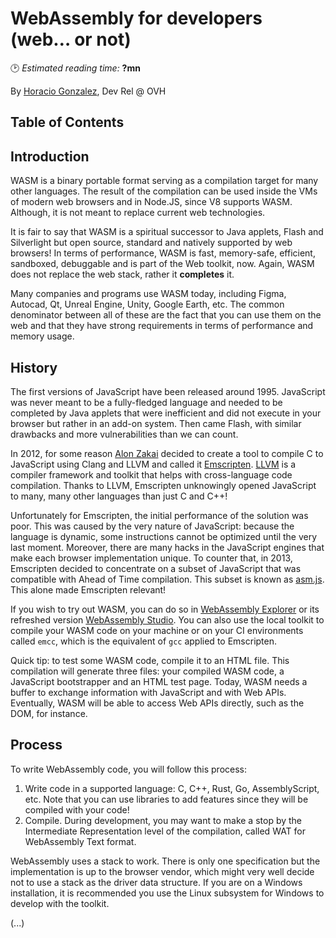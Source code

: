 # WebAssembly for developers (web&hellip; or not)
🕑 *Estimated reading time:* **?mn**

By [Horacio Gonzalez](https://twitter.com/lostinbrittany), Dev Rel @ OVH

## Table of Contents

## Introduction

WASM is a binary portable format serving as a compilation target for many other languages. The result of the compilation can be used inside the VMs of modern web browsers and in Node.JS, since V8 supports WASM. Although, it is not meant to replace current web technologies.

It is fair to say that WASM is a spiritual successor to Java applets, Flash and Silverlight but open source, standard and natively supported by web browsers! In terms of performance, WASM is fast, memory-safe, efficient, sandboxed, debuggable and is part of the Web toolkit, now. Again, WASM does not replace the web stack, rather it **completes** it.

Many companies and programs use WASM today, including Figma, Autocad, Qt, Unreal Engine, Unity, Google Earth, etc. The common denominator between all of these are the fact that you can use them on the web and that they have strong requirements in terms of performance and memory usage.

## History

The first versions of JavaScript have been released around 1995. JavaScript was never meant to be a fully-fledged language and needed to be completed by Java applets that were inefficient and did not execute in your browser but rather in an add-on system. Then came Flash, with similar drawbacks and more vulnerabilities than we can count.

In 2012, for some reason [Alon Zakai](https://twitter.com/kripken) decided to create a tool to compile C to JavaScript using Clang and LLVM and called it [Emscripten](https://emscripten.org/). [LLVM](https://llvm.org/) is a compiler framework and toolkit that helps with cross-language code compilation. Thanks to LLVM, Emscripten unknowingly opened JavaScript to many, many other languages than just C and C++!

Unfortunately for Emscripten, the initial performance of the solution was poor. This was caused by the very nature of JavaScript: because the language is dynamic, some instructions cannot be optimized until the very last moment. Moreover, there are many hacks in the JavaScript engines that make each browser implementation unique. To counter that, in 2013, Emscripten decided to concentrate on a subset of JavaScript that was compatible with Ahead of Time compilation. This subset is known as [asm.js](http://asmjs.org/). This alone made Emscripten relevant!

If you wish to try out WASM, you can do so in [WebAssembly Explorer](https://mbebenita.github.io/WasmExplorer/) or its refreshed version [WebAssembly Studio](https://webassembly.studio/). You can also use the local toolkit to compile your WASM code on your machine or on your CI environments called `emcc`, which is the equivalent of `gcc` applied to Emscripten.

Quick tip: to test some WASM code, compile it to an HTML file. This compilation will generate three files: your compiled WASM code, a JavaScript bootstrapper and an HTML test page. Today, WASM needs a buffer to exchange information with JavaScript and with Web APIs. Eventually, WASM will be able to access Web APIs directly, such as the DOM, for instance.

## Process

To write WebAssembly code, you will follow this process:
1. Write code in a supported language: C, C++, Rust, Go, AssemblyScript, etc. Note that you can use libraries to add features since they will be compiled with your code!
2. Compile. During development, you may want to make a stop by the Intermediate Representation level of the compilation, called WAT for WebAssembly Text format.

WebAssembly uses a stack to work. There is only one specification but the implementation is up to the browser vendor, which might very well decide not to use a stack as the driver data structure. If you are on a Windows installation, it is recommended you use the Linux subsystem for Windows to develop with the toolkit.

(...)
